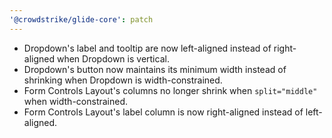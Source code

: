 ```yaml
---
'@crowdstrike/glide-core': patch
---
```


- Dropdown's label and tooltip are now left-aligned instead of right-aligned when Dropdown is vertical.
- Dropdown's button now maintains its minimum width instead of shrinking when Dropdown is width-constrained.
- Form Controls Layout's columns no longer shrink when `split="middle"` when width-constrained.
- Form Controls Layout's label column is now right-aligned instead of left-aligned.
